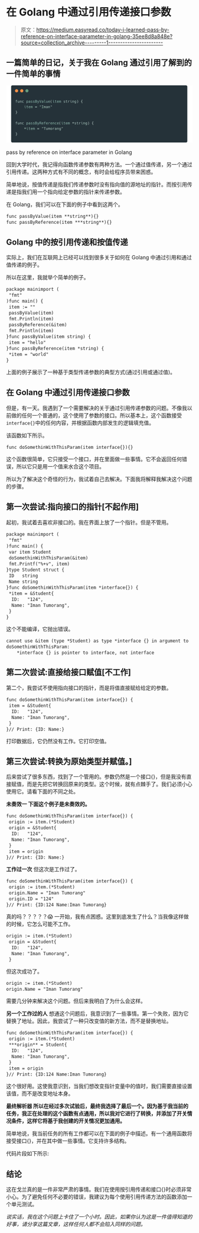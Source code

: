 # 在 Golang 中通过引用传递接口参数

> 原文：<https://medium.easyread.co/today-i-learned-pass-by-reference-on-interface-parameter-in-golang-35ee8d8a848e?source=collection_archive---------1----------------------->

## 一篇简单的日记，关于我在 Golang 通过引用了解到的一件简单的事情

![](img/dac8a4a497be6bd4dc555be3364aa724.png)

pass by reference on interface parameter in Golang

回到大学时代，我记得向函数传递参数有两种方法。一个通过值传递，另一个通过引用传递。这两种方式有不同的概念，有时会给程序员带来困惑。

简单地说，按值传递是指我们传递参数时没有指向值的源地址的指针。而按引用传递是指我们用一个指向给定参数的指针来传递参数。

在 Golang，我们可以在下面的例子中看到这两个。

```
func passByValue(item **string**){}
func passByReference(item ***string**){}
```

## Golang 中的按引用传递和按值传递

实际上，我们在互联网上已经可以找到很多关于如何在 Golang 中通过引用和通过值传递的例子。

所以在这里，我就举个简单的例子。

```
package mainimport (
 "fmt"
)func main() {
 item := ""
 passByValue(item)
 fmt.Println(item)
 passByReference(&item)
 fmt.Println(item)
}func passByValue(item string) {
 item = "hello"
}func passByReference(item *string) {
 *item = "world"
}
```

上面的例子展示了一种基于类型传递参数的典型方式(通过引用或通过值)。

## 在 Golang 中通过引用传递接口参数

但是，有一天。我遇到了一个需要解决的关于通过引用传递参数的问题。不像我以前做的任何一个普通的，这个使用了参数的接口。所以基本上，这个函数接受`interface{}`中的任何内容，并根据函数内部发生的逻辑填充值。

该函数如下所示。

```
func doSomethinWithThisParam(item interface{}){}
```

这个函数很简单，它只接受一个接口，并在里面做一些事情。它不会返回任何错误，所以它只是用一个值来水合这个项目。

所以为了解决这个奇怪的行为，我试着自己去解决。下面我将解释我解决这个问题的步骤。

## 第一次尝试:指向接口的指针[不起作用]

起初，我试着去喜欢非接口的。我在界面上放了一个指针。但是不管用。

```
package mainimport (
 "fmt"
)func main() {
 var item Student
 doSomethinWithThisParam(&item)
 fmt.Printf("%+v", item)
}type Student struct {
 ID   string
 Name string
}func doSomethinWithThisParam(item *interface{}) {
 *item = &Student{
  ID:   "124",
  Name: "Iman Tumorang",
 }
}
```

这个不能编译，它抛出错误。

```
cannot use &item (type *Student) as type *interface {} in argument to doSomethinWithThisParam:
	*interface {} is pointer to interface, not interface
```

## 第二次尝试:直接给接口赋值[不工作]

第二个，我尝试不使用指向接口的指针，而是将值直接赋给给定的参数。

```
func doSomethinWithThisParam(item interface{}) {
 item = &Student{
  ID:   "124",
  Name: "Iman Tumorang",
 }
}// Print: {ID: Name:}
```

打印数据后，它仍然没有工作。它打印空值。

## 第三次尝试:转换为原始类型并赋值。]

后来尝试了很多东西，找到了一个管用的。参数仍然是一个接口{}，但是我没有直接赋值，而是先把它转换回原来的类型。这个时候，就有点棘手了。我们必须小心使用它。请看下面的不同之处。

**未奏效一
下面这个例子是未奏效的。**

```
func doSomethinWithThisParam(item interface{}) {
 origin := item.(*Student)
 origin = &Student{
  ID:   "124",
  Name: "Iman Tumorang",
 }
 item = origin
}// Print: {ID: Name:}
```

**工作过一次** 但这次是工作过了。

```
func doSomethinWithThisParam(item interface{}) {
 origin := item.(*Student)
 origin.Name = "Iman Tumorang"
 origin.ID = "124"
}// Print: {ID:124 Name:Iman Tumorang}
```

真的吗？？？？？😱
一开始，我有点困惑。这里到底发生了什么？当我像这样做的时候，它怎么可能不工作。

```
origin := item.(*Student)
 origin = &Student{
  ID:   "124",
  Name: "Iman Tumorang",
 }
```

但这次成功了。

```
origin := item.(*Student)
origin.Name = "Iman Tumorang"
```

需要几分钟来解决这个问题。但后来我明白了为什么会这样。

**另一个工作过的人** 想通这个问题后，我意识到了一些事情。第一个失败，因为它替换了地址。因此，我尝试了一种只改变值的新方法，而不是替换地址。

```
func doSomethinWithThisParam(item interface{}) {
 origin := item.(*Student)
 ***origin** = Student{
  ID:   "124",
  Name: "Iman Tumorang",
 }
 item = origin
}// Print: {ID:124 Name:Iman Tumorang}
```

这个很好用。这使我意识到，当我们想改变指针变量中的值时，我们需要直接设置该值，而不是改变地址本身。

**最终解析器
所以在经过多次试验后，最终我选择了最后一个。因为基于我当前的任务，我正在处理的这个函数有点通用，所以我对它进行了转换，并添加了开关情况条件，这样它将基于我创建的开关情况更加通用。**

简单地说，我当前任务的所有工作都可以在下面的例子中描述。有一个通用函数将接受接口{}，并在其中做一些事情。它支持许多结构。

代码片段如下所示:

## 结论

这在戈兰真的是一件非常严肃的事情。我们在使用按引用传递和接口{}时必须非常小心。为了避免任何不必要的错误，我建议为每个使用引用传递方法的函数添加一个单元测试。

*说实话，我在这个问题上卡住了一个小时。因此，如果你认为这是一件值得知道的好事，请分享这篇文章，这样任何人都不会陷入同样的问题。*